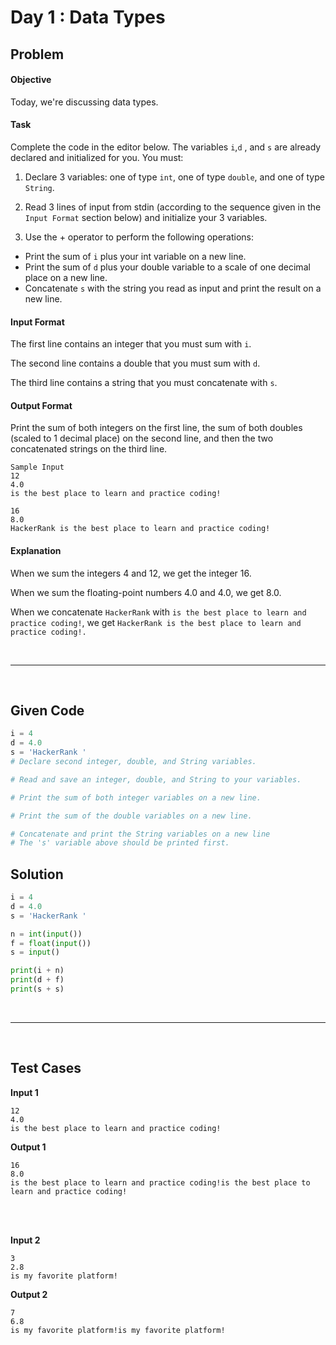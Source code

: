 # Day 1 : Data Types
## Problem
#### Objective
Today, we're discussing data types.

#### Task
Complete the code in the editor below. The variables `i`,`d` , and `s` are already declared and initialized for you. You must:

1. Declare 3 variables: one of type `int`, one of type `double`, and one of type `String`.

2. Read 3 lines of input from stdin (according to the sequence given in the `Input Format` section below) and initialize your 3 variables.

3. Use the + operator to perform the following operations:
 * Print the sum of `i` plus your int variable on a new line.
* Print the sum of `d` plus your double variable to a scale of one decimal place on a new line.
* Concatenate `s` with the string you read as input and print the result on a new line.

#### Input Format
The first line contains an integer that you must sum with `i`.

The second line contains a double that you must sum with `d`.

The third line contains a string that you must concatenate with `s`.

#### Output Format
Print the sum of both integers on the first line, the sum of both doubles (scaled to 1 decimal place) on the second line, and then the two concatenated strings on the third line.

```
Sample Input
12
4.0
is the best place to learn and practice coding!
```

```
16
8.0
HackerRank is the best place to learn and practice coding!
```

#### Explanation
When we sum the integers 4 and 12, we get the integer 16.

When we sum the floating-point numbers 4.0 and 4.0, we get 8.0.

When we concatenate `HackerRank` with `is the best place to learn and practice coding!`, we get `HackerRank is the best place to learn and practice coding!.`

<br>

---

<br>

## Given Code

```python
i = 4
d = 4.0
s = 'HackerRank '
# Declare second integer, double, and String variables.

# Read and save an integer, double, and String to your variables.

# Print the sum of both integer variables on a new line.

# Print the sum of the double variables on a new line.

# Concatenate and print the String variables on a new line
# The 's' variable above should be printed first.
```

## Solution

```python
i = 4
d = 4.0
s = 'HackerRank '

n = int(input())
f = float(input())
s = input()

print(i + n)
print(d + f)
print(s + s)
```


<br>

---

<br>


## Test Cases

**Input 1**

```
12
4.0
is the best place to learn and practice coding!
```

**Output 1**

```
16
8.0
is the best place to learn and practice coding!is the best place to learn and practice coding!
```

<br> <br>

**Input 2**

```
3
2.8
is my favorite platform!
```

**Output 2**

```
7
6.8
is my favorite platform!is my favorite platform!
```
